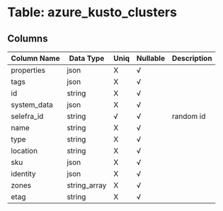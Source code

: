# Table: azure_kusto_clusters

## Columns 

|  Column Name   |  Data Type  | Uniq | Nullable | Description | 
|  ----  | ----  | ----  | ----  | ---- | 
| properties | json | X | √ |  | 
| tags | json | X | √ |  | 
| id | string | X | √ |  | 
| system_data | json | X | √ |  | 
| selefra_id | string | √ | √ | random id | 
| name | string | X | √ |  | 
| type | string | X | √ |  | 
| location | string | X | √ |  | 
| sku | json | X | √ |  | 
| identity | json | X | √ |  | 
| zones | string_array | X | √ |  | 
| etag | string | X | √ |  | 


